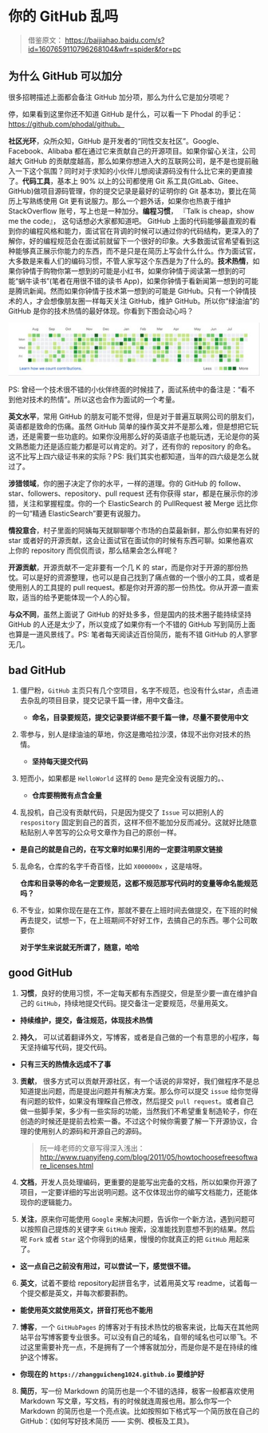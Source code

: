 # 你的 GitHub 乱吗

> 借鉴原文： https://baijiahao.baidu.com/s?id=1607659110796268104&wfr=spider&for=pc 

## 为什么 GitHub 可以加分

很多招聘描述上面都会备注 GitHub 加分项，那么为什么它是加分项呢？

停，如果看到这里你还不知道 GitHub 是什么，可以看一下 Phodal 的手记：https://github.com/phodal/github。

**社区光环**，众所众知，GitHub 是开发者的“同性交友社区”。Google、Facebook、Alibaba 都在通过它来贡献自己的开源项目。如果你留心关注，公司越大 GitHub 的贡献度越高，那么如果你想进入大的互联网公司，是不是也提前融入一下这个氛围？同时对于求知的小伙伴儿想阅读源码没有什么比它来的更直接了。**代码工具**，基本上 90% 以上的公司都使用 Git 系工具(GitLab、Gitee、GitHub)做项目源码管理，你的提交记录是最好的证明你的 Git 基本功，要比在简历上写熟练使用 Git 更有说服力。那么一个题外话，如果你也热衷于维护 StackOverflow 账号，写上也是一种加分。**编程习惯**， 『Talk is cheap，show me the code』， 这句话想必大家都知道吧。 GitHub 上面的代码能够最直观的看到你的编程风格和能力，面试官在背调的时候可以通过你的代码结构，更深入的了解你，好的编程规范会在面试前就留下一个很好的印象。大多数面试官希望看到这种能够真正展示你能力的东西，而不是只是在简历上写会什么什么。作为面试官，大多数是来看人们的编码习惯，不管人家写这个东西是为了什么的。**技术热情**，如果你钟情于购物你第一想到的可能是小红书，如果你钟情于阅读第一想到的可能“蜗牛读书”(笔者在用很不错的读书 App)，如果你钟情于看新闻第一想到的可能是腾讯新闻。然而如果你钟情于技术第一想到的可能是 GitHub。只有一个钟情技术的人，才会想像朋友圈一样每天关注 GitHub，维护 GitHub。所以你“绿油油”的 GitHub 是你的技术热情的最好体现。你看到下图会动心吗？

![img](u=1647361890,4083397674&fm=173&app=25&f=JPG-1573613522920.jpg)

PS: 曾经一个技术很不错的小伙伴终面的时候挂了，面试系统中的备注是：“看不到他对技术的热情”。所以这也会作为面试的一个考量。

**英文水平**，常用 GitHub 的朋友可能不觉得，但是对于普遍互联网公司的朋友们，英语都是致命的伤痛。虽然 GitHub 简单的操作英文并不是那么难，但是想把它玩透，还是需要一些功底的。如果你没用那么好的英语底子也能玩透，无论是你的英文熟悉能力还是适应能力都是可以肯定的。对了，还有你的 repository 的命名。这不比写上四六级证书来的实际？PS: 我们其实也都知道，当年的四六级是怎么就过了。

**涉猎领域**，你的圈子决定了你的水平，一样的道理。你的 GitHub 的 follow、star、followers、repository、pull request 还有你获得 star，都是在展示你的涉猎，关注和掌握程度。你的一个 ElasticSearch 的 PullRequest 被 Merge 远比你的一句“精通 ElasticSearch”要更有说服力。

**情投意合**，村子里面的阿姨每天就聊聊哪个市场的白菜最新鲜，那么你如果有好的 star 或者好的开源贡献，这会让面试官在面试你的时候有东西可聊。如果他喜欢上你的 repository 而侃侃而谈，那么结果会怎么样呢？

**开源贡献**，开源贡献不一定非要有一个几 K 的 star，而是你对于开源的那份热忱。可以是好的资源整理，也可以是自己找到了痛点做的一个很小的工具，或者是使用别人的工具提的 pull request。都是你对开源的那一份热忱。你从开源一直索取，适当的给予更能体现一个人的心智。

**与众不同**，虽然上面说了 GitHub 的好处多多，但是国内的技术圈子能持续坚持 GitHub 的人还是太少了，所以变成了如果你有一个不错的 GitHub 写到简历上面也算是一道风景线了。PS: 笔者每天阅读近百份简历，能有不错 GitHub 的人寥寥无几。

## bad GitHub

1. 僵尸粉，`GitHub` 主页只有几个空项目，名字不规范，也没有什么star，点击进去杂乱的项目目录，提交记录千篇一律，用中文备注。
   
   - **命名，目录要规范，提交记录要详细不要千篇一律，尽量不要使用中文**
2. 零参与，别人是绿油油的草地，你这是撒哈拉沙漠，体现不出你对技术的热情。
   
   - **坚持每天提交代码**
3. 短而小，如果都是 `HelloWorld` 这样的 `Demo` 是完全没有说服力的。、
   
   - **仓库要稍微有点含金量**
4. 乱投机，自己没有贡献代码，只是因为提交了 `Issue` 可以把别人的 `respository` 固定到自己的首页，这样不但不能加分反而减分。这就好比随意粘贴别人辛苦写的公众号文章作为自己的原创一样。
   
- **是自己的就是自己的，在写文章时如果引用的一定要注明原文链接**
  
5. 乱命名，仓库的名字千奇百怪，比如 `X000000x` ，这是啥呀。

   **仓库和目录等的命名一定要规范，这都不规范那写代码时的变量等命名能规范吗？**

6. 不专业，如果你现在是在工作，那就不要在上班时间去做提交，在下班的时候再去提交，试想一下，在上班期间不好好工作，去搞自己的东西。哪个公司敢要你

   **对于学生来说就无所谓了，随意，哈哈**

## good GitHub

1. **习惯**，良好的使用习惯，不一定每天都有东西提交，但是至少要一直在维护自己的 `GitHub`，持续地提交代码。提交备注一定要规范，尽量用英文。
   
- **持续维护，提交，备注规范，体现技术热情**
  
2. **持久**， 可以试着翻译外文，写博客，或者是自己做的一个有意思的小程序，每天坚持编写代码，提交代码。
   
- **只有三天的热情永远成不了事**
  
3. **贡献**， 很多方式可以贡献开源社区，有一个话说的非常好，我们做程序不是总知道提出问题，而是提出问题并有解决方案。那么你可以提交 `issue` 给你觉得有问题的软件，如果没有理睬自己修改，然后提交 `pull request`。或者自己做一些脚手架，多少有一些实际的功能，当然我们不希望重复制造轮子，你在创造的时候还是提前去检索一番。不过这个时候你需要了解一下开源协议，合理的使用别人的源码和开源自己的源码。

   > 阮一峰老师的文章写得深入浅出：http://www.ruanyifeng.com/blog/2011/05/howtochoosefreesoftware_licenses.html  

4.  **文档**，开发人员处理编码，更重要的是能写出完备的文档，所以如果你开源了项目，一定要详细的写出说明问题。这不仅体现出你的编写文档能力，还能体现你的逻辑能力。 

5.  **关注**，原来你可能使用 `Google` 来解决问题，告诉你一个新方法，遇到问题可以按照自己提炼的关键字来 `GitHub` 搜索，没准能找到意想不到的结果。然后呢 `Fork` 或者 `Star` 这个你得到的结果，慢慢的你就真正的把 `GitHub` 用起来了。

   - **这一点自己之前没有用过，可以尝试一下，感觉很不错。**

6.  **英文**，试着不要给 repository起拼音名字，试着用英文写 readme，试着每一个提交都是英文，并每次都要斟酌。 

- **能使用英文就使用英文，拼音打死也不能用**
  
7.  **博客**，一个 `GitHubPages` 的博客对于有技术热忱的极客来说，比每天在其他网站平台写博客要专业很多。可以没有自己的域名，自带的域名也可以带飞。不过这里需要补充一点，不是拥有了一个博客就加分，而是你是不是在持续的维护这个博客。 

- **你现在的 `https://zhangguicheng1024.github.io` 要维护好**
  
8.  **简历**，写一份 Markdown 的简历也是一个不错的选择，极客一般都喜欢使用 Markdown 写文章，写文档，有的时候就连周报也用。那么你写一个 Markdown 的简历也是一个亮点诶。比如按照如下格式写一个简历放在自己的 GitHub：《如何写好技术简历 —— 实例、模板及工具》。 

